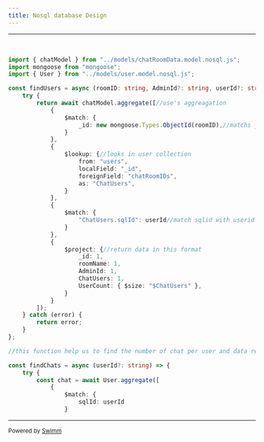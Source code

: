 ```yaml
---
title: Nosql database Design
---
```

<SwmSnippet path="/server/src/db/Query.nosql.db.ts" line="1">

---

&nbsp;

```typescript
import { chatModel } from "../models/chatRoomData.model.nosql.js";
import mongoose from "mongoose";
import { User } from "../models/user.model.nosql.js";

const findUsers = async (roomID: string, AdminId?: string, userId?: string) => {//this function user in chatroom
    try {
        return await chatModel.aggregate([//use's aggreagation
            {
                $match: {
                    _id: new mongoose.Types.ObjectId(roomID),//matchs _id with roomID
                }
            },
            {
                $lookup: {//looks in user collection
                    from: "users",
                    localField: "_id",
                    foreignField: "chatRoomIDs",
                    as: "ChatUsers",
                }
            },
            {
                $match: {
                    "ChatUsers.sqlId": userId//match sqlid with userid in chatuser, ensuring that user have access to chat
                }
            },
            {
                $project: {//return data in this format
                    _id: 1,
                    roomName: 1,
                    AdminId: 1,
                    ChatUsers: 1,
                    UserCount: { $size: "$ChatUsers" },
                }
            }
        ]);
    } catch (error) {
        return error;
    }
};

//this function help us to find the number of chat per user and data realted to chat 

const findChats = async (userId?: string) => {
    try {
        const chat = await User.aggregate([
            {
                $match: {
                    sqlId: userId
                }
```

---

</SwmSnippet>

<SwmMeta version="3.0.0" repo-id="Z2l0aHViJTNBJTNBVGVzdGNvcmUlM0ElM0FDT0RFQ1pFUk8=" repo-name="Testcore"><sup>Powered by [Swimm](https://app.swimm.io/)</sup></SwmMeta>
